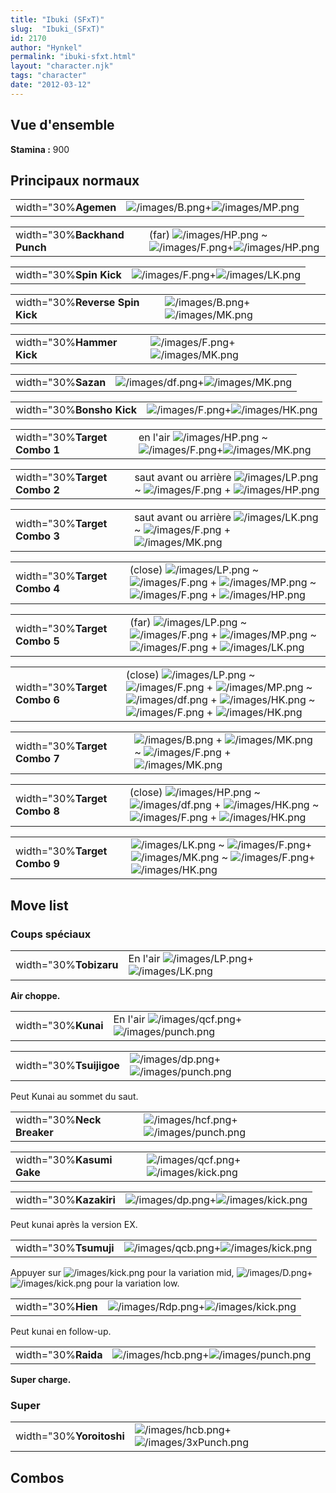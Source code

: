 ```yaml
---
title: "Ibuki (SFxT)"
slug:  "Ibuki_(SFxT)"
id: 2170
author: "Hynkel"
permalink: "ibuki-sfxt.html"
layout: "character.njk"
tags: "character"
date: "2012-03-12"
---
```




## Vue d'ensemble

**Stamina :** 900

## Principaux normaux

|                      |                                                                         |
|----------------------|-------------------------------------------------------------------------|
| width="30%**Agemen** | ![](/images/B.png "/images/B.png")+![](/images/MP.png "/images/MP.png") |

|                              |                                                                                                                       |
|------------------------------|-----------------------------------------------------------------------------------------------------------------------|
| width="30%**Backhand Punch** | (far) ![](/images/HP.png "/images/HP.png") \~ ![](/images/F.png "/images/F.png")+![](/images/HP.png "/images/HP.png") |

|                         |                                                                         |
|-------------------------|-------------------------------------------------------------------------|
| width="30%**Spin Kick** | ![](/images/F.png "/images/F.png")+![](/images/LK.png "/images/LK.png") |

|                                 |                                                                         |
|---------------------------------|-------------------------------------------------------------------------|
| width="30%**Reverse Spin Kick** | ![](/images/B.png "/images/B.png")+![](/images/MK.png "/images/MK.png") |

|                           |                                                                         |
|---------------------------|-------------------------------------------------------------------------|
| width="30%**Hammer Kick** | ![](/images/F.png "/images/F.png")+![](/images/MK.png "/images/MK.png") |

|                     |                                                                           |
|---------------------|---------------------------------------------------------------------------|
| width="30%**Sazan** | ![](/images/df.png "/images/df.png")+![](/images/MK.png "/images/MK.png") |

|                           |                                                                         |
|---------------------------|-------------------------------------------------------------------------|
| width="30%**Bonsho Kick** | ![](/images/F.png "/images/F.png")+![](/images/HK.png "/images/HK.png") |

|                              |                                                                                                                          |
|------------------------------|--------------------------------------------------------------------------------------------------------------------------|
| width="30%**Target Combo 1** | en l'air ![](/images/HP.png "/images/HP.png") \~ ![](/images/F.png "/images/F.png")+![](/images/MK.png "/images/MK.png") |

|                              |                                                                                                                                         |
|------------------------------|-----------------------------------------------------------------------------------------------------------------------------------------|
| width="30%**Target Combo 2** | saut avant ou arrière ![](/images/LP.png "/images/LP.png") \~ ![](/images/F.png "/images/F.png") + ![](/images/HP.png "/images/HP.png") |

|                              |                                                                                                                                         |
|------------------------------|-----------------------------------------------------------------------------------------------------------------------------------------|
| width="30%**Target Combo 3** | saut avant ou arrière ![](/images/LK.png "/images/LK.png") \~ ![](/images/F.png "/images/F.png") + ![](/images/MK.png "/images/MK.png") |

|                              |                                                                                                                                                                                                        |
|------------------------------|--------------------------------------------------------------------------------------------------------------------------------------------------------------------------------------------------------|
| width="30%**Target Combo 4** | (close) ![](/images/LP.png "/images/LP.png") \~ ![](/images/F.png "/images/F.png") + ![](/images/MP.png "/images/MP.png") \~ ![](/images/F.png "/images/F.png") + ![](/images/HP.png "/images/HP.png") |

|                              |                                                                                                                                                                                                      |
|------------------------------|------------------------------------------------------------------------------------------------------------------------------------------------------------------------------------------------------|
| width="30%**Target Combo 5** | (far) ![](/images/LP.png "/images/LP.png") \~ ![](/images/F.png "/images/F.png") + ![](/images/MP.png "/images/MP.png") \~ ![](/images/F.png "/images/F.png") + ![](/images/LK.png "/images/LK.png") |

|                              |                                                                                                                                                                                                                                                                                       |
|------------------------------|---------------------------------------------------------------------------------------------------------------------------------------------------------------------------------------------------------------------------------------------------------------------------------------|
| width="30%**Target Combo 6** | (close) ![](/images/LP.png "/images/LP.png") \~ ![](/images/F.png "/images/F.png") + ![](/images/MP.png "/images/MP.png") \~ ![](/images/df.png "/images/df.png") + ![](/images/HK.png "/images/HK.png") \~ ![](/images/F.png "/images/F.png") + ![](/images/HK.png "/images/HK.png") |

|                              |                                                                                                                                                        |
|------------------------------|--------------------------------------------------------------------------------------------------------------------------------------------------------|
| width="30%**Target Combo 7** | ![](/images/B.png "/images/B.png") + ![](/images/MK.png "/images/MK.png") \~ ![](/images/F.png "/images/F.png") + ![](/images/MK.png "/images/MK.png") |

|                              |                                                                                                                                                                                                          |
|------------------------------|----------------------------------------------------------------------------------------------------------------------------------------------------------------------------------------------------------|
| width="30%**Target Combo 8** | (close) ![](/images/HP.png "/images/HP.png") \~ ![](/images/df.png "/images/df.png") + ![](/images/HK.png "/images/HK.png") \~ ![](/images/F.png "/images/F.png") + ![](/images/HK.png "/images/HK.png") |

|                              |                                                                                                                                                                                            |
|------------------------------|--------------------------------------------------------------------------------------------------------------------------------------------------------------------------------------------|
| width="30%**Target Combo 9** | ![](/images/LK.png "/images/LK.png") \~ ![](/images/F.png "/images/F.png")+![](/images/MK.png "/images/MK.png") \~ ![](/images/F.png "/images/F.png")+![](/images/HK.png "/images/HK.png") |

## Move list

### Coups spéciaux

|                        |                                                                                    |
|------------------------|------------------------------------------------------------------------------------|
| width="30%**Tobizaru** | En l'air ![](/images/LP.png "/images/LP.png")+![](/images/LK.png "/images/LK.png") |

**Air choppe.**

|                     |                                                                                            |
|---------------------|--------------------------------------------------------------------------------------------|
| width="30%**Kunai** | En l'air ![](/images/qcf.png "/images/qcf.png")+![](/images/punch.png "/images/punch.png") |

|                         |                                                                                 |
|-------------------------|---------------------------------------------------------------------------------|
| width="30%**Tsuijigoe** | ![](/images/dp.png "/images/dp.png")+![](/images/punch.png "/images/punch.png") |

Peut Kunai au sommet du saut.

|                            |                                                                                   |
|----------------------------|-----------------------------------------------------------------------------------|
| width="30%**Neck Breaker** | ![](/images/hcf.png "/images/hcf.png")+![](/images/punch.png "/images/punch.png") |

|                           |                                                                                 |
|---------------------------|---------------------------------------------------------------------------------|
| width="30%**Kasumi Gake** | ![](/images/qcf.png "/images/qcf.png")+![](/images/kick.png "/images/kick.png") |

|                        |                                                                               |
|------------------------|-------------------------------------------------------------------------------|
| width="30%**Kazakiri** | ![](/images/dp.png "/images/dp.png")+![](/images/kick.png "/images/kick.png") |

Peut kunai après la version EX.

|                       |                                                                                 |
|-----------------------|---------------------------------------------------------------------------------|
| width="30%**Tsumuji** | ![](/images/qcb.png "/images/qcb.png")+![](/images/kick.png "/images/kick.png") |

Appuyer sur ![](/images/kick.png "/images/kick.png") pour la variation
mid,
![](/images/D.png "/images/D.png")+![](/images/kick.png "/images/kick.png")
pour la variation low.

|                    |                                                                                 |
|--------------------|---------------------------------------------------------------------------------|
| width="30%**Hien** | ![](/images/Rdp.png "/images/Rdp.png")+![](/images/kick.png "/images/kick.png") |

Peut kunai en follow-up.

|                     |                                                                                   |
|---------------------|-----------------------------------------------------------------------------------|
| width="30%**Raida** | ![](/images/hcb.png "/images/hcb.png")+![](/images/punch.png "/images/punch.png") |

**Super charge.**

### Super

|                          |                                                                                       |
|--------------------------|---------------------------------------------------------------------------------------|
| width="30%**Yoroitoshi** | ![](/images/hcb.png "/images/hcb.png")+![](/images/3xPunch.png "/images/3xPunch.png") |

## Combos
